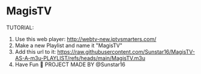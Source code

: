 # MagisTV
TUTORIAL:
1. Use this web player: http://webtv-new.iptvsmarters.com/
2. Make a new Playlist and name it "MagisTV"
3. Add this url to it: https://raw.githubusercontent.com/Sunstar16/MagisTV-AS-A-m3u-PLAYLIST/refs/heads/main/MagisTV.m3u
4. Have Fun 🍿
PROJECT MADE BY @Sunstar16

